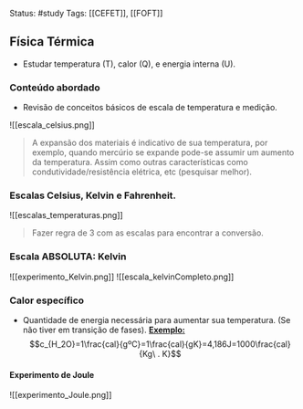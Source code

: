 Status: #study 
Tags:
[[CEFET]], [[FOFT]]
## Física Térmica
- Estudar temperatura (T), calor (Q), e energia interna (U).

### Conteúdo abordado
- Revisão de conceitos básicos de escala de temperatura e medição.

![[escala_celsius.png]]

> A expansão dos materiais é indicativo de sua temperatura, por exemplo, quando mercúrio se expande pode-se assumir um aumento da temperatura. 
> Assim como outras características como condutividade/resistência elétrica, etc (pesquisar melhor).

### Escalas Celsius, Kelvin e Fahrenheit.
![[escalas_temperaturas.png]]
> Fazer regra de 3 com as escalas para encontrar a conversão.
### Escala ABSOLUTA: Kelvin
![[experimento_Kelvin.png]]
![[escala_kelvinCompleto.png]]
### Calor específico
- Quantidade de energia necessária para aumentar sua temperatura. (Se não tiver em transição de fases).
<b><u>Exemplo:</u></b>
$$c_{H_2O}=1\frac{cal}{gºC}=1\frac{cal}{gK}=4,186J=1000\frac{cal}{Kg\ . K}$$
#### Experimento de Joule
![[experimento_Joule.png]]
